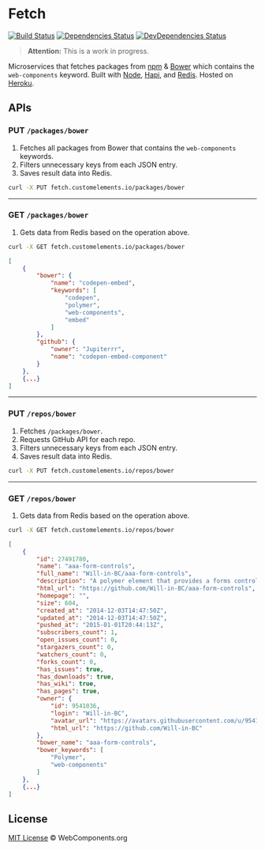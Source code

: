 # Fetch

[![Build Status](http://img.shields.io/travis/customelements/fetch/master.svg?style=flat)](https://travis-ci.org/customelements/fetch)
[![Dependencies Status](http://img.shields.io/david/customelements/fetch.svg?style=flat)](https://david-dm.org/customelements/fetch)
[![DevDependencies Status](http://img.shields.io/david/dev/customelements/fetch.svg?style=flat)](https://david-dm.org/customelements/fetch#info=devDependencies)

> **Attention:** This is a work in progress.

Microservices that fetches packages from [npm](https://www.npmjs.org/) & [Bower](http://bower.io/) which contains the `web-components` keyword. Built with [Node](http://nodejs.org/), [Hapi](http://hapijs.com/), and [Redis](http://redis.io/). Hosted on [Heroku](https://heroku.com/).

## APIs

### PUT `/packages/bower`

1. Fetches all packages from Bower that contains the `web-components` keywords.
2. Filters unnecessary keys from each JSON entry.
3. Saves result data into Redis.

```sh
curl -X PUT fetch.customelements.io/packages/bower
```

---

### GET `/packages/bower`

1. Gets data from Redis based on the operation above.

```bash
curl -X GET fetch.customelements.io/packages/bower
```

```json
[
    {
        "bower": {
            "name": "codepen-embed",
            "keywords": [
                "codepen",
                "polymer",
                "web-components",
                "embed"
            ]
        },
        "github": {
            "owner": "Jupiterrr",
            "name": "codepen-embed-component"
        }
    },
    {...}
]
```

---

### PUT `/repos/bower`

1. Fetches `/packages/bower`.
2. Requests GitHub API for each repo.
3. Filters unnecessary keys from each JSON entry.
4. Saves result data into Redis.

```bash
curl -X PUT fetch.customelements.io/repos/bower
```

---

### GET `/repos/bower`

1. Gets data from Redis based on the operation above.

```bash
curl -X GET fetch.customelements.io/repos/bower
```

```json
[
    {
        "id": 27491780,
        "name": "aaa-form-controls",
        "full_name": "Will-in-BC/aaa-form-controls",
        "description": "A polymer element that provides a forms control for CRUD (Create, Retrieve, Update, Delete)",
        "html_url": "https://github.com/Will-in-BC/aaa-form-controls",
        "homepage": "",
        "size": 604,
        "created_at": "2014-12-03T14:47:50Z",
        "updated_at": "2014-12-03T14:47:50Z",
        "pushed_at": "2015-01-01T20:44:13Z",
        "subscribers_count": 1,
        "open_issues_count": 0,
        "stargazers_count": 0,
        "watchers_count": 0,
        "forks_count": 0,
        "has_issues": true,
        "has_downloads": true,
        "has_wiki": true,
        "has_pages": true,
        "owner": {
            "id": 9541036,
            "login": "Will-in-BC",
            "avatar_url": "https://avatars.githubusercontent.com/u/9541036?v=3",
            "html_url": "https://github.com/Will-in-BC"
        },
        "bower_name": "aaa-form-controls",
        "bower_keywords": [
            "Polymer",
            "web-components"
        ]
    },
    {...}
]
```

## License

[MIT License](http://webcomponentsorg.mit-license.org/) © WebComponents.org